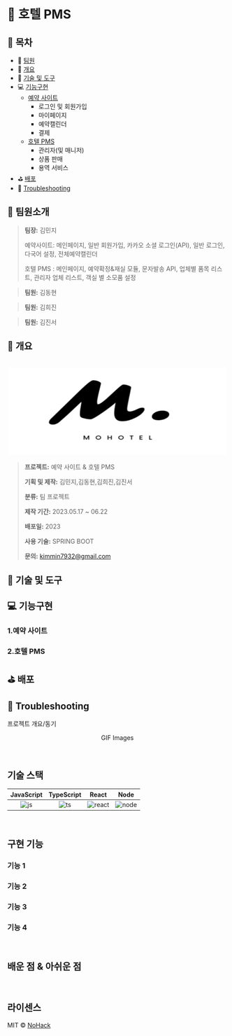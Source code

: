 # :bell: 호텔 PMS 
## :blue_book: 목차

- :woman: [팀원](#팀원소개)
- :page_facing_up: [개요](#개요)
- :hammer: [기술 및 도구](#기술-및-도구)
- :computer: [기능구현](#기능구현)
  - [예약 사이트](#1.예약-사이트)
    - 로그인 및 회원가입
    - 마이페이지
    - 예약캘린더
    - 결제 
  - [호텔 PMS](#2.호텔-PMS)
    - 관리자(및 매니저)
    - 상품 판매
    - 용역 서비스
- :golf: [배포](#배포)
- :rotating_light: [Troubleshooting](#troubleshooting)

## :woman: 팀원소개
> **팀장:** 김민지
> 
> 예약사이트: 메인페이지, 일반 회원가입, 카카오 소셜 로그인(API), 일반 로그인, 다국어 설정, 전체예약캘린더
> 
> 호텔 PMS  : 메인페이지, 예약확정&재실 모듈, 문자발송 API, 업체별 품목 리스트, 관리자 업체 리스트, 객실 별 소모품 설정
>

> **팀원:** 김동현
>
> 

> **팀원:** 김희진
>
> 

> **팀원:** 김진서
>
> 


## :page_facing_up: 개요
<p align="center">
  <br>
  <img src="src/main/resources/static/images/login/logo.svg" width="500" height="200">
  <br>
</p>

> **프로젝트:** 예약 사이트 & 호텔 PMS
>
> **기획 및 제작:** 김민지,김동현,김희진,김진서
>
> **분류:** 팀 프로젝트
>
> **제작 기간:** 2023.05.17 ~ 06.22
>
> **배포일:** 2023
>
> **사용 기술:** SPRING BOOT
>
> **문의:** kimmin7932@gmail.com

## :hammer: 기술 및 도구
## :computer: 기능구현
### 1.예약 사이트
### 2.호텔 PMS
## :golf: 배포
## :rotating_light: Troubleshooting

<p align="justify">
프로젝트 개요/동기
</p>

<p align="center">
GIF Images
</p>

<br>

## 기술 스택

| JavaScript | TypeScript |  React   |  Node   |
| :--------: | :--------: | :------: | :-----: |
|   ![js]    |   ![ts]    | ![react] | ![node] |

<br>

## 구현 기능

### 기능 1

### 기능 2

### 기능 3

### 기능 4

<br>

## 배운 점 & 아쉬운 점

<p align="justify">

</p>

<br>

## 라이센스

MIT &copy; [NoHack](mailto:lbjp114@gmail.com)

<!-- Stack Icon Refernces -->

[js]: /images/stack/javascript.svg
[ts]: /images/stack/typescript.svg
[react]: /images/stack/react.svg
[node]: /images/stack/node.svg
